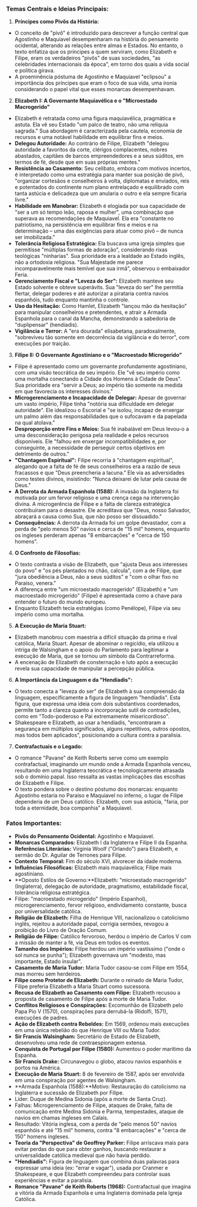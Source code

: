 ### Temas Centrais e Ideias Principais:

1. **Príncipes como Pivôs da História:**

- O conceito de "pivô" é introduzido para descrever a função central que Agostinho e Maquiavel desempenharam na história do pensamento ocidental, alterando as relações entre almas e Estados. No entanto, o texto enfatiza que os príncipes a quem serviram, como Elizabeth e Filipe, eram os verdadeiros "pivôs" de suas sociedades, "as celebridades internacionais da época", em torno dos quais a vida social e política girava.
- A proeminência póstuma de Agostinho e Maquiavel "eclipsou" a importância dos príncipes que eram o foco de sua vida, uma ironia considerando o papel vital que esses monarcas desempenhavam.

2. **Elizabeth I: A Governante Maquiavélica e o "Microestado Macrogerido"**

- Elizabeth é retratada como uma figura maquiavélica, pragmática e astuta. Ela vê seu Estado "um palco de teatro, não uma relíquia sagrada." Sua abordagem é caracterizada pela cautela, economia de recursos e uma notável habilidade em equilibrar fins e meios.
- **Delegou Autoridade:** Ao contrário de Filipe, Elizabeth "delegou autoridade a favoritos da corte, clérigos complacentes, nobres abastados, capitães de barcos empreendedores e a seus súditos, em termos de fé, desde que em suas próprias mentes."
- **Resistência ao Casamento:** Seu celibato, embora com motivos incertos, é interpretado como uma estratégia para manter sua posição de pivô, "organizar cortesãos e conselheiros à volta, diplomatas e enviados, reis e potentados do continente num plano entrelaçado e equilibrado com tanta astúcia e delicadeza que um anularia o outro e ela sempre ficaria livre."
- **Habilidade em Manobrar:** Elizabeth é elogiada por sua capacidade de "ser a um só tempo leão, raposa e mulher", uma combinação que superava as recomendações de Maquiavel. Ela era "constante no patriotismo, na persistência em equilibrar fins e meios e na determinação – uma das exigências para atuar como pivô – de nunca ser imobilizada."
- **Tolerância Religiosa Estratégica:** Ela buscava uma igreja simples que permitisse "múltiplas formas de adoração", considerando rixas teológicas "ninharias". Sua prioridade era a lealdade ao Estado inglês, não a ortodoxia religiosa. "Sua Majestade me parece incomparavelmente mais temível que sua irmã", observou o embaixador Feria.
- **Gerenciamento Fiscal e "Leveza do Ser":** Elizabeth manteve seu Estado solvente e obteve superávits. Sua "leveza do ser" lhe permitia flertar, delegar poderes e até autorizar a pirataria contra navios espanhóis, tudo enquanto mantinha o controle.
- **Uso da Hesitação:** Como Hamlet, Elizabeth "lançou mão da hesitação" para manipular conselheiros e pretendentes, e atrair a Armada Espanhola para o canal da Mancha, demonstrando a sabedoria de "duplipensar" (hendíadis).
- **Vigilância e Terror:** A "era dourada" elisabetana, paradoxalmente, "sobreviveu tão somente em decorrência da vigilância e do terror", com execuções por traição.

3. **Filipe II: O Governante Agostiniano e o "Macroestado Microgerido"**

- Filipe é apresentado como um governante profundamente agostiniano, com uma visão teocrática de seu império. Ele "vê seu império como uma mortalha conectando a Cidade dos Homens à Cidade de Deus". Sua prioridade era "servir a Deus; ao império tão somente na medida em que favorecia os interesses divinos."
- **Microgerenciamento e Incapacidade de Delegar:** Apesar de governar um vasto império, Filipe tinha "notória sua dificuldade em delegar autoridade". Ele idealizou o Escorial e "se isolou, incapaz de enxergar um palmo além das responsabilidades que o sufocavam e da papelada na qual atolava."
- **Desproporção entre Fins e Meios:** Sua fé inabalável em Deus levou-o a uma desconsideração perigosa pela realidade e pelos recursos disponíveis. Ele "falhou em enxergar incompatibilidades e, por conseguinte, a necessidade de perseguir certos objetivos em detrimento de outros."
- **"Chantagem Espiritual":** Filipe recorria à "chantagem espiritual", alegando que a falta de fé de seus conselheiros era a razão de seus fracassos e que "Deus preencheria a lacuna." Ele via as adversidades como testes divinos, insistindo: "Nunca deixarei de lutar pela causa de Deus."
- **A Derrota da Armada Espanhola (1588):** A invasão da Inglaterra foi motivada por um fervor religioso e uma crença cega na intervenção divina. A microgerência de Filipe e a falta de clareza estratégica contribuíram para o desastre. Ele acreditava que "Deus, nosso Salvador, abraçará a causa como Sua, que não posso ser dissuadido."
- **Consequências:** A derrota da Armada foi um golpe devastador, com a perda de "pelo menos 50" navios e cerca de "15 mil" homens, enquanto os ingleses perderam apenas "8 embarcações" e "cerca de 150 homens".

4. **O Confronto de Filosofias:**

- O texto contrasta a visão de Elizabeth, que "ajusta Deus aos interesses do povo" e "os pés plantados no chão, calcula", com a de Filipe, que "jura obediência a Deus, não a seus súditos" e "com o olhar fixo no Paraíso, venera."
- A diferença entre "um microestado macrogerido" (Elizabeth) e "um macroestado microgerido" (Filipe) é apresentada como a chave para entender o futuro do mundo europeu.
- Enquanto Elizabeth tecia estratégias (como Penélope), Filipe via seu império como uma mortalha.

5. **A Execução de Maria Stuart:**

- Elizabeth manobrou com maestria a difícil situação da prima e rival católica, Maria Stuart. Apesar de abominar o regicídio, ela utilizou a intriga de Walsingham e o apoio do Parlamento para legitimar a execução de Maria, que se tornou um símbolo da Contrarreforma.
- A encenação de Elizabeth de consternação e luto após a execução revela sua capacidade de manipular a percepção pública.

6. **A Importância da Linguagem e da "Hendíadis":**

- O texto conecta a "leveza do ser" de Elizabeth à sua compreensão da linguagem, especificamente a figura de linguagem "hendíadis". Esta figura, que expressa uma ideia com dois substantivos coordenados, permite tanto a clareza quanto a incorporação sutil de contradições, como em "Todo-poderoso e Pai extremamente misericordioso".
- Shakespeare e Elizabeth, ao usar a hendíadis, "encontraram a segurança em múltiplos significados, alguns repetitivos, outros opostos, mas todos bem aplicados", posicionando a cultura contra a paralisia.

7. **Contrafactuais e o Legado:**

- O romance "Pavane" de Keith Roberts serve como um exemplo contrafactual, imaginando um mundo onde a Armada Espanhola venceu, resultando em uma Inglaterra teocrática e tecnologicamente atrasada sob o domínio papal. Isso ressalta as vastas implicações das escolhas de Elizabeth e Filipe.
- O texto pondera sobre o destino póstumo dos monarcas: enquanto Agostinho estaria no Paraíso e Maquiavel no inferno, o lugar de Filipe dependeria de um Deus católico. Elizabeth, com sua astúcia, "faria, por toda a eternidade, boa companhia" a Maquiavel.

### Fatos Importantes:

- **Pivôs do Pensamento Ocidental:** Agostinho e Maquiavel.
- **Monarcas Comparados:** Elizabeth I da Inglaterra e Filipe II da Espanha.
- **Referências Literárias:** Virginia Woolf ("Orlando") para Elizabeth, e sermão do Dr. Aguilar de Terrones para Filipe.
- **Contexto Temporal:** Fim do século XVI, alvorecer da idade moderna.
- **Influências Filosóficas:** Elizabeth mais maquiavélica; Filipe mais agostiniano.
- **Oposto Estilos de Governo:**Elizabeth: "microestado macrogerido" (Inglaterra), delegação de autoridade, pragmatismo, estabilidade fiscal, tolerância religiosa estratégica.
- Filipe: "macroestado microgerido" (Império Espanhol), microgerenciamento, fervor religioso, endividamento constante, busca por universalidade católica.
- **Religião de Elizabeth:** Filha de Henrique VIII, nacionalizou o catolicismo inglês, rejeitou a autoridade papal, corrigia sermões, revogou a proibição do Livro de Oração Comum.
- **Religião de Filipe:** Católico fervoroso, herdou o império de Carlos V com a missão de manter a fé, via Deus em todos os eventos.
- **Tamanho dos Impérios:** Filipe herdou um império vastíssimo ("onde o sol nunca se punha"); Elizabeth governava um "modesto, mas importante, Estado insular".
- **Casamento de Maria Tudor:** Maria Tudor casou-se com Filipe em 1554, mas morreu sem herdeiros.
- **Filipe como Protetor de Elizabeth:** Durante o reinado de Maria Tudor, Filipe preferia Elizabeth a Maria Stuart como sucessora.
- **Recusa de Elizabeth ao Casamento com Filipe:** Elizabeth recusou a proposta de casamento de Filipe após a morte de Maria Tudor.
- **Conflitos Religiosos e Conspirações:** Excomunhão de Elizabeth pelo Papa Pio V (1570), conspirações para derrubá-la (Ridolfi, 1571), execuções de padres.
- **Ação de Elizabeth contra Rebeldes:** Em 1569, ordenou mais execuções em uma única rebelião do que Henrique VIII ou Maria Tudor.
- **Sir Francis Walsingham:** Secretário de Estado de Elizabeth, desenvolveu uma rede de contraespionagem extensa.
- **Conquista de Portugal por Filipe (1580):** Aumentou o poder marítimo da Espanha.
- **Sir Francis Drake:** Circunavegou o globo, atacou navios espanhóis e portos na América.
- **Execução de Maria Stuart:** 8 de fevereiro de 1587, após ser envolvida em uma conspiração por agentes de Walsingham.
- **Armada Espanhola (1588):**Motivo: Restauração do catolicismo na Inglaterra e sucessão de Elizabeth por Filipe.
- Líder: Duque de Medina Sidonia (após a morte de Santa Cruz).
- Falhas: Microgerenciamento de Filipe, ataques de Drake, falta de comunicação entre Medina Sidonia e Parma, tempestades, ataque de navios em chamas ingleses em Calais.
- Resultado: Vitória inglesa, com a perda de "pelo menos 50" navios espanhóis e até "15 mil" homens, contra "8 embarcações" e "cerca de 150" homens ingleses.
- **Teoria da "Perspectiva" de Geoffrey Parker:** Filipe arriscava mais para evitar perdas do que para obter ganhos, buscando restaurar a universalidade católica medieval que não havia perdido.
- **"Hendíadis":** Figura de linguagem que combina duas palavras para expressar uma ideia (ex: "errar e vagar"), usada por Cranmer e Shakespeare, e que Elizabeth compreendeu para controlar suas experiências e evitar a paralisia.
- **Romance "Pavane" de Keith Roberts (1968):** Contrafactual que imagina a vitória da Armada Espanhola e uma Inglaterra dominada pela Igreja Católica.